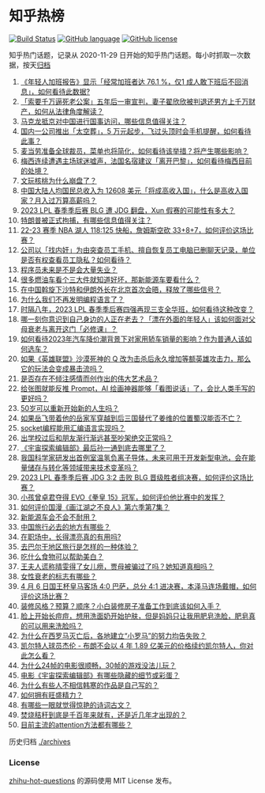 # 知乎热榜
[![Build Status](https://github.com/ToWeLong/zhihu-hot-questions/workflows/CI/badge.svg)](https://github.com/ToWeLong/zhihu-hot-questions/actions)
[![GitHub language](https://img.shields.io/badge/language-golang-orange.svg)](https://golang.org/)
[![GitHub license](https://img.shields.io/github/license/ToWeLong/zhihu-hot-questions)](https://github.com/ToWeLong/zhihu-hot-questions/blob/main/LICENSE)

知乎热门话题，记录从 2020-11-29 日开始的知乎热门话题。每小时抓取一次数据，按天[归档](./archives)

<!-- BEGIN -->

1. [《年轻人加班报告》显示「经常加班者达 76.1 %，仅1 成人敢下班后不回消息」，如何看待此数据?](https://www.zhihu.com/question/593818231)
1. [「索要千万逼死老公案」五年后一审宣判，妻子翟欣欣被判退还男方上千万财产，如何从法律角度解读？](https://www.zhihu.com/question/593859076)
1. [马克龙抵京对中国进行国事访问，哪些信息值得关注？](https://www.zhihu.com/question/593809688)
1. [国内一公司推出「太空葬」，5 万元起步，飞过头顶时会手机提醒，如何看待此事？](https://www.zhihu.com/question/593818620)
1. [麦当劳准备全球裁员，菜单也将简化，如何看待该举措？将产生哪些影响？](https://www.zhihu.com/question/593619734)
1. [梅西连续遭遇主场球迷嘘声，法国名宿建议「离开巴黎」，如何看待梅西目前的处境？](https://www.zhihu.com/question/593567671)
1. [文玩核桃为什么崩盘了？](https://www.zhihu.com/question/299838829)
1. [中国大陆人均国民总收入为 12608 美元「将成高收入国」，什么是高收入国家？月入过万算高薪吗？](https://www.zhihu.com/question/593587040)
1. [2023 LPL 春季季后赛 BLG 遭 JDG 翻盘，Xun 假赛的可能性有多大？](https://www.zhihu.com/question/593914362)
1. [特朗普被正式拘捕，有哪些信息值得关注？](https://www.zhihu.com/question/593740347)
1. [22-23 赛季 NBA 湖人 118:125 快船，詹姆斯空砍 33+8+7，如何评价这场比赛？](https://www.zhihu.com/question/593948089)
1. [公司以「找内奸」为由突查员工手机、擅自恢复员工电脑已删聊天记录，单位是否有权查看员工隐私？如何看待？](https://www.zhihu.com/question/593951538)
1. [程序员未来是不是会大量失业？](https://www.zhihu.com/question/593275984)
1. [很多燃油车看个三大件就知道好坏，那新能源车要看什么？](https://www.zhihu.com/question/593952475)
1. [在中国斡旋下沙特和伊朗外长在北京首次会晤，释放了哪些信号？](https://www.zhihu.com/question/593953137)
1. [为什么我们不再发明编程语言了？](https://www.zhihu.com/question/593462158)
1. [时隔八年，2023 LPL 春季季后赛四强再现三支全华班，如何看待这种改变？](https://www.zhihu.com/question/593688032)
1. [哪一刻你意识到自己身边的人正在老去？「漂在外面的年轻人」该如何面对父母衰老与离开这门「必修课」？](https://www.zhihu.com/question/593046065)
1. [如何看待2023年汽车降价潮背景下对家用轿车销量的影响？作为普通人该如何选车？](https://www.zhihu.com/question/593517079)
1. [如果《英雄联盟》沙漠死神的 Q 改为击杀后永久增加等额英雄攻击力，那么它的玩法会变成暴击流吗？](https://www.zhihu.com/question/584676076)
1. [是否存在不倾注感情而创作出的伟大艺术品？](https://www.zhihu.com/question/585250505)
1. [给张图就能反推 Prompt，AI 绘画神器能够「看图说话」了，会比人类手写的更好吗？](https://www.zhihu.com/question/593952517)
1. [50岁可以重新开始新的人生吗？](https://www.zhihu.com/question/573341078)
1. [如果岳飞带着他的岳家军穿越到后三国替代了姜维的位置蜀汉能否不亡？](https://www.zhihu.com/question/295132190)
1. [socket编程能用汇编语言实现吗？](https://www.zhihu.com/question/41935487)
1. [出学校过后和朋友渐行渐远甚至吵架绝交正常吗？](https://www.zhihu.com/question/587237517)
1. [《宇宙探索编辑部》最后孙一通到底去哪里了？](https://www.zhihu.com/question/593350432)
1. [我国科学家研发出首例室温氢负离子导体，未来可用于开发新型电池，会在能量储存与转化等领域带来技术变革吗？](https://www.zhihu.com/question/593939782)
1. [2023 LPL 春季季后赛 JDG 3:2 击败 BLG 晋级胜者组决赛，如何评价这场比赛？](https://www.zhihu.com/question/593812873)
1. [小孩曾卓君夺得 EVO《拳皇 15》冠军，如何评价他比赛中的发挥？](https://www.zhihu.com/question/593314442)
1. [如何评价国漫《画江湖之不良人》第六季第7集？](https://www.zhihu.com/question/592413355)
1. [新能源车会不会不耐用？](https://www.zhihu.com/question/593439862)
1. [中国旅行必去的地方有哪些？](https://www.zhihu.com/question/60850613)
1. [在职场中，长得漂亮真的有用吗?](https://www.zhihu.com/question/590904966)
1. [去巴尔干地区旅行是怎样的一种体验？](https://www.zhihu.com/question/62420171)
1. [吃什么食物可以帮助美白？](https://www.zhihu.com/question/592190443)
1. [王夫人谎称晴雯得了女儿痨，贾母被骗过了吗？她知道真相吗？](https://www.zhihu.com/question/589437565)
1. [女性衰老的标志有哪些？](https://www.zhihu.com/question/493539302)
1. [4 月 6 日国王杯皇马客场 4:0 巴萨，总分 4:1 进决赛，本泽马连场戴帽，如何评价这场比赛？](https://www.zhihu.com/question/593936881)
1. [装修风格？预算？顺序？小白装修房子准备工作到底该如何入手？](https://www.zhihu.com/question/593491660)
1. [脸上开始长痘痘，想用洗面奶开始护肤，但是妈妈只让我用肥皂洗脸，肥皂真的可以用来洗脸吗？](https://www.zhihu.com/question/588365941)
1. [为什么在西罗马灭亡后，各地建立“小罗马”的努力均告失败？](https://www.zhihu.com/question/590323133)
1. [凯尔特人球员杰伦 - 布朗不会以 4 年 1.89 亿美元的价格续约凯尔特人，你对此怎么看？](https://www.zhihu.com/question/593485103)
1. [为什么24帧的电影很顺畅，30帧的游戏没法儿玩？](https://www.zhihu.com/question/593581624)
1. [电影《宇宙探索编辑部》有哪些隐藏的细节或彩蛋？](https://www.zhihu.com/question/593472253)
1. [为什么有些人不相信韩寒的作品是自己写的？](https://www.zhihu.com/question/20230573)
1. [如何拥有旺盛精力？](https://www.zhihu.com/question/21671881)
1. [有哪些一眼就觉得惊艳的诗词古文？](https://www.zhihu.com/question/593147235)
1. [焚烧秸秆到底是千百年来就有，还是近几年才出现的？](https://www.zhihu.com/question/26086960)
1. [目前主流的attention方法都有哪些？](https://www.zhihu.com/question/68482809)

<!-- END -->

历史归档 [./archives](./archives)


### License
[zhihu-hot-questions](https://github.com/towelong/zhihu-hot-questions) 的源码使用 MIT License 发布。